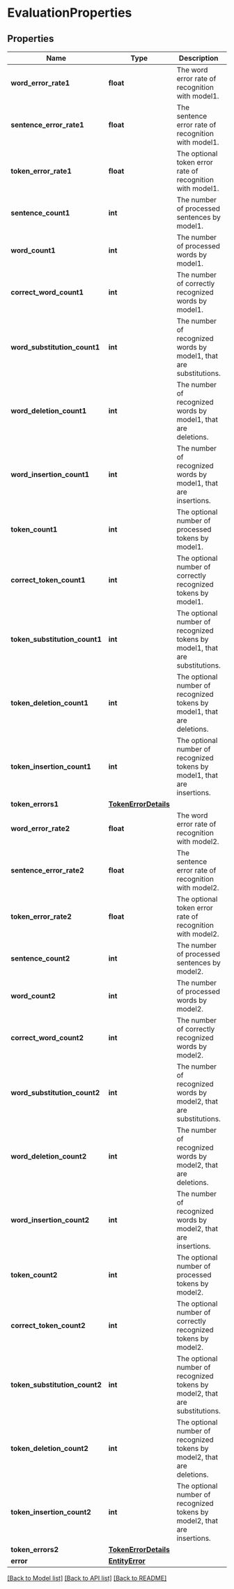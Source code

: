 # EvaluationProperties

## Properties
Name | Type | Description | Notes
------------ | ------------- | ------------- | -------------
**word_error_rate1** | **float** | The word error rate of recognition with model1. | [optional] 
**sentence_error_rate1** | **float** | The sentence error rate of recognition with model1. | [optional] 
**token_error_rate1** | **float** | The optional token error rate of recognition with model1. | [optional] 
**sentence_count1** | **int** | The number of processed sentences by model1. | [optional] 
**word_count1** | **int** | The number of processed words by model1. | [optional] 
**correct_word_count1** | **int** | The number of correctly recognized words by model1. | [optional] 
**word_substitution_count1** | **int** | The number of recognized words by model1, that are substitutions. | [optional] 
**word_deletion_count1** | **int** | The number of recognized words by model1, that are deletions. | [optional] 
**word_insertion_count1** | **int** | The number of recognized words by model1, that are insertions. | [optional] 
**token_count1** | **int** | The optional number of processed tokens by model1. | [optional] 
**correct_token_count1** | **int** | The optional number of correctly recognized tokens by model1. | [optional] 
**token_substitution_count1** | **int** | The optional number of recognized tokens by model1, that are substitutions. | [optional] 
**token_deletion_count1** | **int** | The optional number of recognized tokens by model1, that are deletions. | [optional] 
**token_insertion_count1** | **int** | The optional number of recognized tokens by model1, that are insertions. | [optional] 
**token_errors1** | [**TokenErrorDetails**](TokenErrorDetails.md) |  | [optional] 
**word_error_rate2** | **float** | The word error rate of recognition with model2. | [optional] 
**sentence_error_rate2** | **float** | The sentence error rate of recognition with model2. | [optional] 
**token_error_rate2** | **float** | The optional token error rate of recognition with model2. | [optional] 
**sentence_count2** | **int** | The number of processed sentences by model2. | [optional] 
**word_count2** | **int** | The number of processed words by model2. | [optional] 
**correct_word_count2** | **int** | The number of correctly recognized words by model2. | [optional] 
**word_substitution_count2** | **int** | The number of recognized words by model2, that are substitutions. | [optional] 
**word_deletion_count2** | **int** | The number of recognized words by model2, that are deletions. | [optional] 
**word_insertion_count2** | **int** | The number of recognized words by model2, that are insertions. | [optional] 
**token_count2** | **int** | The optional number of processed tokens by model2. | [optional] 
**correct_token_count2** | **int** | The optional number of correctly recognized tokens by model2. | [optional] 
**token_substitution_count2** | **int** | The optional number of recognized tokens by model2, that are substitutions. | [optional] 
**token_deletion_count2** | **int** | The optional number of recognized tokens by model2, that are deletions. | [optional] 
**token_insertion_count2** | **int** | The optional number of recognized tokens by model2, that are insertions. | [optional] 
**token_errors2** | [**TokenErrorDetails**](TokenErrorDetails.md) |  | [optional] 
**error** | [**EntityError**](EntityError.md) |  | [optional] 

[[Back to Model list]](../README.md#documentation-for-models) [[Back to API list]](../README.md#documentation-for-api-endpoints) [[Back to README]](../README.md)


